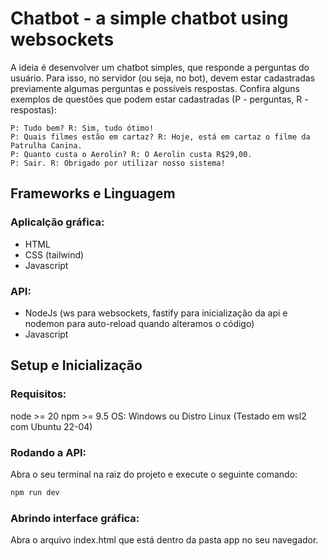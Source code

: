 # Chatbot - a simple chatbot using websockets

A ideia é desenvolver um chatbot simples, que responde a perguntas do usuário. Para isso, no servidor (ou seja, no bot), devem estar cadastradas previamente algumas perguntas e possíveis respostas. Confira alguns exemplos de questões que podem estar cadastradas (P - perguntas, R - respostas):

    P: Tudo bem? R: Sim, tudo ótimo!
    P: Quais filmes estão em cartaz? R: Hoje, está em cartaz o filme da Patrulha Canina.
    P: Quanto custa o Aerolin? R: O Aerolin custa R$29,00.
    P: Sair. R: Obrigado por utilizar nosso sistema!

## Frameworks e Linguagem
### Aplicalção gráfica: 
- HTML 
- CSS (tailwind)
- Javascript
### API: 
- NodeJs (ws para websockets, fastify para inicialização da api e nodemon para auto-reload quando alteramos o código)
- Javascript

## Setup e Inicialização
### Requisitos: 
node >= 20
npm >= 9.5
OS: Windows ou Distro Linux (Testado em wsl2 com Ubuntu 22-04)

### Rodando a API:
Abra o seu terminal na raiz do projeto e execute o seguinte comando:
```sh
npm run dev
```

### Abrindo interface gráfica:
Abra o arquivo index.html que está dentro da pasta app no seu navegador.

